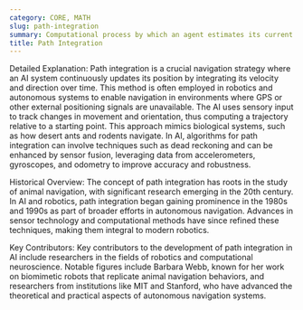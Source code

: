 ```yaml
---
category: CORE, MATH
slug: path-integration
summary: Computational process by which an agent estimates its current position based on its previous position and the path it has taken, using internal cues rather than external landmarks.
title: Path Integration
---
```


Detailed Explanation: Path integration is a crucial navigation strategy where an AI system continuously updates its position by integrating its velocity and direction over time. This method is often employed in robotics and autonomous systems to enable navigation in environments where GPS or other external positioning signals are unavailable. The AI uses sensory input to track changes in movement and orientation, thus computing a trajectory relative to a starting point. This approach mimics biological systems, such as how desert ants and rodents navigate. In AI, algorithms for path integration can involve techniques such as dead reckoning and can be enhanced by sensor fusion, leveraging data from accelerometers, gyroscopes, and odometry to improve accuracy and robustness.

Historical Overview: The concept of path integration has roots in the study of animal navigation, with significant research emerging in the 20th century. In AI and robotics, path integration began gaining prominence in the 1980s and 1990s as part of broader efforts in autonomous navigation. Advances in sensor technology and computational methods have since refined these techniques, making them integral to modern robotics.

Key Contributors: Key contributors to the development of path integration in AI include researchers in the fields of robotics and computational neuroscience. Notable figures include Barbara Webb, known for her work on biomimetic robots that replicate animal navigation behaviors, and researchers from institutions like MIT and Stanford, who have advanced the theoretical and practical aspects of autonomous navigation systems.